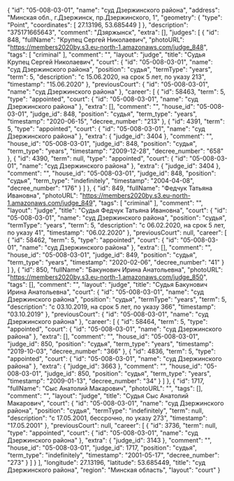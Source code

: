 {
    "id": "05-008-03-01",
    "name": "суд Дзержинского района",
    "address": "Минская обл., г.Дзержинск, пр.Дзержинского, 1",
    "geometry": {
        "type": "Point",
        "coordinates": [
            27.13196,
            53.685449
        ]
    },
    "description": "375171665643",
    "comment": "Дзяржынск",
    "extra": [],
    "judges": [
        {
            "id": 848,
            "fullName": "Крупец Сергей Николаевич",
            "photoURL": "https://members2020by.s3.eu-north-1.amazonaws.com/judge_848",
            "tags": [
                "criminal"
            ],
            "comment": "",
            "layout": "judge",
            "title": "Судья Крупец Сергей Николаевич",
            "court": {
                "id": "05-008-03-01",
                "name": "суд Дзержинского района",
                "position": "судья",
                "termType": "years",
                "term": 5,
                "description": "c 15.06.2020, на срок 5 лет, по указу 213",
                "timestamp": "15.06.2020"
            },
            "previousCourt": {
                "id": "05-008-03-01",
                "name": "суд Дзержинского района"
            },
            "career": [
                {
                    "id": 58463,
                    "term": 5,
                    "type": "appointed",
                    "court": {
                        "id": "05-008-03-01",
                        "name": "суд Дзержинского района"
                    },
                    "extra": [],
                    "comment": "",
                    "house_id": "05-008-03-01",
                    "judge_id": 848,
                    "position": "судья",
                    "term_type": "years",
                    "timestamp": "2020-06-15",
                    "decree_number": "213"
                },
                {
                    "id": 4391,
                    "term": 5,
                    "type": "appointed",
                    "court": {
                        "id": "05-008-03-01",
                        "name": "суд Дзержинского района"
                    },
                    "extra": {
                        "judge_id": 3404
                    },
                    "comment": "",
                    "house_id": "05-008-03-01",
                    "judge_id": 848,
                    "position": "судья",
                    "term_type": "years",
                    "timestamp": "2009-12-28",
                    "decree_number": "658"
                },
                {
                    "id": 4390,
                    "term": null,
                    "type": "appointed",
                    "court": {
                        "id": "05-008-03-01",
                        "name": "суд Дзержинского района"
                    },
                    "extra": {
                        "judge_id": 3404
                    },
                    "comment": "",
                    "house_id": "05-008-03-01",
                    "judge_id": 848,
                    "position": "судья",
                    "term_type": "indefinitely",
                    "timestamp": "2004-04-08",
                    "decree_number": "176"
                }
            ]
        },
        {
            "id": 849,
            "fullName": "Федчук Татьяна Ивановна",
            "photoURL": "https://members2020by.s3.eu-north-1.amazonaws.com/judge_849",
            "tags": [
                "criminal"
            ],
            "comment": "",
            "layout": "judge",
            "title": "Судья Федчук Татьяна Ивановна",
            "court": {
                "id": "05-008-03-01",
                "name": "суд Дзержинского района",
                "position": "судья",
                "termType": "years",
                "term": 5,
                "description": "c 06.02.2020, на срок 5 лет, по указу 41",
                "timestamp": "06.02.2020"
            },
            "previousCourt": null,
            "career": [
                {
                    "id": 58462,
                    "term": 5,
                    "type": "appointed",
                    "court": {
                        "id": "05-008-03-01",
                        "name": "суд Дзержинского района"
                    },
                    "extra": [],
                    "comment": "",
                    "house_id": "05-008-03-01",
                    "judge_id": 849,
                    "position": "судья",
                    "term_type": "years",
                    "timestamp": "2020-02-06",
                    "decree_number": "41"
                }
            ]
        },
        {
            "id": 850,
            "fullName": "Бакунович Ирина Анатольевна",
            "photoURL": "https://members2020by.s3.eu-north-1.amazonaws.com/judge_850",
            "tags": [],
            "comment": "",
            "layout": "judge",
            "title": "Судья Бакунович Ирина Анатольевна",
            "court": {
                "id": "05-008-03-01",
                "name": "суд Дзержинского района",
                "position": "судья",
                "termType": "years",
                "term": 5,
                "description": "c 03.10.2019, на срок 5 лет, по указу 366",
                "timestamp": "03.10.2019"
            },
            "previousCourt": {
                "id": "05-008-03-01",
                "name": "суд Дзержинского района"
            },
            "career": [
                {
                    "id": 58464,
                    "term": 5,
                    "type": "appointed",
                    "court": {
                        "id": "05-008-03-01",
                        "name": "суд Дзержинского района"
                    },
                    "extra": [],
                    "comment": "",
                    "house_id": "05-008-03-01",
                    "judge_id": 850,
                    "position": "судья",
                    "term_type": "years",
                    "timestamp": "2019-10-03",
                    "decree_number": "366"
                },
                {
                    "id": 4836,
                    "term": 5,
                    "type": "appointed",
                    "court": {
                        "id": "05-008-03-01",
                        "name": "суд Дзержинского района"
                    },
                    "extra": {
                        "judge_id": 3663
                    },
                    "comment": "",
                    "house_id": "05-008-03-01",
                    "judge_id": 850,
                    "position": "судья",
                    "term_type": "years",
                    "timestamp": "2009-01-13",
                    "decree_number": "34"
                }
            ]
        },
        {
            "id": 1717,
            "fullName": "Сыс Анатолий Макарович",
            "photoURL": "",
            "tags": [],
            "comment": "",
            "layout": "judge",
            "title": "Судья Сыс Анатолий Макарович",
            "court": {
                "id": "05-008-03-01",
                "name": "суд Дзержинского района",
                "position": "судья",
                "termType": "indefinitely",
                "term": null,
                "description": "c 17.05.2001, бессрочно, по указу 273",
                "timestamp": "17.05.2001"
            },
            "previousCourt": null,
            "career": [
                {
                    "id": 3736,
                    "term": null,
                    "type": "appointed",
                    "court": {
                        "id": "05-008-03-01",
                        "name": "суд Дзержинского района"
                    },
                    "extra": {
                        "judge_id": 3143
                    },
                    "comment": "",
                    "house_id": "05-008-03-01",
                    "judge_id": 1717,
                    "position": "судья",
                    "term_type": "indefinitely",
                    "timestamp": "2001-05-17",
                    "decree_number": "273"
                }
            ]
        }
    ],
    "longitude": 27.13196,
    "latitude": 53.685449,
    "title": "суд Дзержинского района",
    "region": "Минская область",
    "layout": "court"
}